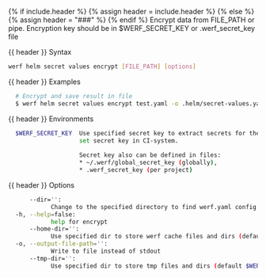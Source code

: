{% if include.header %}
{% assign header = include.header %}
{% else %}
{% assign header = "###" %}
{% endif %}
Encrypt data from FILE_PATH or pipe.
Encryption key should be in $WERF_SECRET_KEY or .werf_secret_key file

{{ header }} Syntax

```bash
werf helm secret values encrypt [FILE_PATH] [options]
```

{{ header }} Examples

```bash
  # Encrypt and save result in file
  $ werf helm secret values encrypt test.yaml -o .helm/secret-values.yaml
```

{{ header }} Environments

```bash
  $WERF_SECRET_KEY  Use specified secret key to extract secrets for the deploy. Recommended way to 
                    set secret key in CI-system. 
                    
                    Secret key also can be defined in files:
                    * ~/.werf/global_secret_key (globally),
                    * .werf_secret_key (per project)
```

{{ header }} Options

```bash
      --dir='':
            Change to the specified directory to find werf.yaml config
  -h, --help=false:
            help for encrypt
      --home-dir='':
            Use specified dir to store werf cache files and dirs (default $WERF_HOME or ~/.werf)
  -o, --output-file-path='':
            Write to file instead of stdout
      --tmp-dir='':
            Use specified dir to store tmp files and dirs (default $WERF_TMP_DIR or system tmp dir)
```

